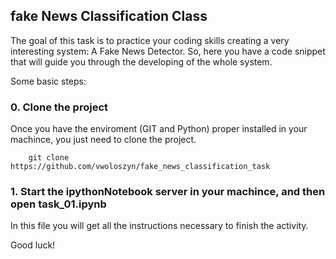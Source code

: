 ## fake News Classification Class
The goal of this task is to practice your coding skills creating a very interesting system: A Fake News Detector. So, here you have a code snippet that will guide you through the developing of the whole system.

Some basic steps:

### 0. Clone the project
Once you have the enviroment (GIT and Python) proper installed in your machince, you just need to clone the project.
```
    git clone https://github.com/vwoloszyn/fake_news_classification_task
``` 


### 1. Start the ipythonNotebook server in your machince, and then open task_01.ipynb
In this file you will get all the instructions necessary to finish the activity. 

Good luck!
